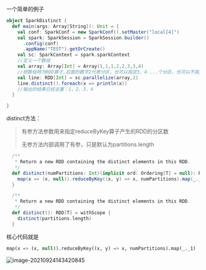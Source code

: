 一个简单的例子

```scala
object SparkDistinct {
  def main(args: Array[String]): Unit = {
    val conf: SparkConf = new SparkConf().setMaster("local[4]")
    val spark: SparkSession = SparkSession.builder()
      .config(conf)
      .appName("TEST").getOrCreate()
    val sc: SparkContext = spark.sparkContext
    //定义一个数组
    val array: Array[Int] = Array(1,1,1,2,2,3,3,4)
    //把数组转为RDD算子,后面的数字2代表分区，也可以指定3，4....个分区，也可以不指定。
    val line: RDD[Int] = sc.parallelize(array,2)
    line.distinct().foreach(x => println(x))
    //输出的结果已经去重：1，2，3，4
  }

}
```



distinct方法：

> 有参方法参数用来指定reduceByKey算子产生的RDD的分区数
>
> 无参方法内部调用了有参，只是默认为partitions.length

```scala
  /**
   * Return a new RDD containing the distinct elements in this RDD.
   */
  def distinct(numPartitions: Int)(implicit ord: Ordering[T] = null): RDD[T] = withScope {
    map(x => (x, null)).reduceByKey((x, y) => x, numPartitions).map(_._1)
  }

  /**
   * Return a new RDD containing the distinct elements in this RDD.
   */
  def distinct(): RDD[T] = withScope {
    distinct(partitions.length)
  }
```

核心代码就是

```sql
map(x => (x, null)).reduceByKey((x, y) => x, numPartitions).map(_._1)
```

![image-20210924143420845](https://gitee.com/luckywind/PigGo/raw/master/image/image-20210924143420845.png)

